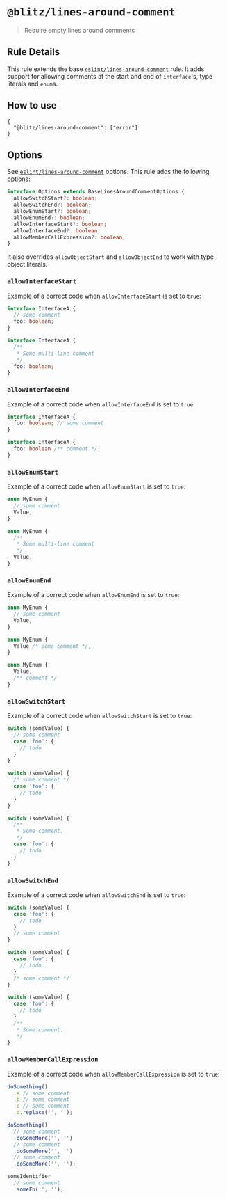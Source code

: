 # `@blitz/lines-around-comment`

> Require empty lines around comments

## Rule Details

This rule extends the base [`eslint/lines-around-comment`](https://eslint.org/docs/rules/lines-around-comment) rule.
It adds support for allowing comments at the start and end of `interface`'s, type literals and `enum`s.

## How to use

```cjson
{
  "@blitz/lines-around-comment": ["error"]
}
```

## Options

See [`eslint/lines-around-comment`](https://eslint.org/docs/rules/lines-around-comment#options-50) options.
This rule adds the following options:

```ts
interface Options extends BaseLinesAroundCommentOptions {
  allowSwitchStart?: boolean;
  allowSwitchEnd?: boolean;
  allowEnumStart?: boolean;
  allowEnumEnd?: boolean;
  allowInterfaceStart?: boolean;
  allowInterfaceEnd?: boolean;
  allowMemberCallExpression?: boolean;
}
```

It also overrides `allowObjectStart` and `allowObjectEnd` to work with type object literals.

### `allowInterfaceStart`

Example of a correct code when `allowInterfaceStart` is set to `true`:

```ts
interface InterfaceA {
  // some comment
  foo: boolean;
}

interface InterfaceA {
  /**
   * Some multi-line comment
   */
  foo: boolean;
}
```

### `allowInterfaceEnd`

Example of a correct code when `allowInterfaceEnd` is set to `true`:

```ts
interface InterfaceA {
  foo: boolean; // some comment
}

interface InterfaceA {
  foo: boolean /** comment */;
}
```

### `allowEnumStart`

Example of a correct code when `allowEnumStart` is set to `true`:

```ts
enum MyEnum {
  // some comment
  Value,
}

enum MyEnum {
  /**
   * Some multi-line comment
   */
  Value,
}
```

### `allowEnumEnd`

Example of a correct code when `allowEnumEnd` is set to `true`:

```ts
enum MyEnum {
  // some comment
  Value,
}

enum MyEnum {
  Value /* some comment */,
}

enum MyEnum {
  Value,
  /** comment */
}
```

### `allowSwitchStart`

Example of a correct code when `allowSwitchStart` is set to `true`:

```ts
switch (someValue) {
  // some comment
  case 'foo': {
    // todo
  }
}

switch (someValue) {
  /* some comment */
  case 'foo': {
    // todo
  }
}

switch (someValue) {
  /**
   * Some comment.
   */
  case 'foo': {
    // todo
  }
}
```

### `allowSwitchEnd`

Example of a correct code when `allowSwitchEnd` is set to `true`:

```ts
switch (someValue) {
  case 'foo': {
    // todo
  }
  // some comment
}

switch (someValue) {
  case 'foo': {
    // todo
  }
  /* some comment */
}

switch (someValue) {
  case 'foo': {
    // todo
  }
  /**
   * Some comment.
   */
}
```

### `allowMemberCallExpression`

Example of a correct code when `allowMemberCallExpression` is set to `true`:

```ts
doSomething()
  .a // some comment
  .b // some comment
  .c // some comment
  .d.replace('', '');

doSomething()
  // some comment
  .doSomeMore('', '')
  // some comment
  .doSomeMore('', '')
  // some comment
  .doSomeMore('', '');

someIdentifier
  // some comment
  .someFn('', '');
```
